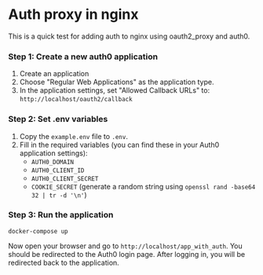 # Auth proxy in nginx

This is a quick test for adding auth to nginx using oauth2_proxy and auth0.

### Step 1: Create a new auth0 application

1. Create an application
2. Choose "Regular Web Applications" as the application type.
3. In the application settings, set "Allowed Callback URLs" to: `http://localhost/oauth2/callback`

### Step 2: Set .env variables

1. Copy the `example.env` file to `.env`.
2. Fill in the required variables (you can find these in your Auth0 application settings):
   - `AUTH0_DOMAIN`
   - `AUTH0_CLIENT_ID`
   - `AUTH0_CLIENT_SECRET`
   - `COOKIE_SECRET` (generate a random string using `openssl rand -base64 32 | tr -d '\n'`)

### Step 3: Run the application

```
docker-compose up
```

Now open your browser and go to `http://localhost/app_with_auth`. You should be redirected to the Auth0 login page. After logging in, you will be redirected back to the application.

